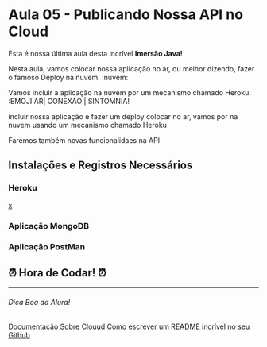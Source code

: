 # Aula 05 - Publicando Nossa API no Cloud

Esta é nossa última aula desta incrível **Imersão Java!**

Nesta aula, vamos colocar nossa aplicação no ar, ou melhor dizendo, fazer o famoso Deploy na nuvem. :nuvem: 

Vamos incluir a aplicação na nuvem por um mecanismo chamado Heroku.
:EMOJI AR| CONEXAO | SINTOMNIA!

 incluir nossa aplicação e fazer um deploy colocar no ar, vamos por na nuvem usando um mecanismo chamado Heroku

 Faremos também novas funcionalidaes na API

## Instalações e Registros Necessários

### Heroku

[x](https://www.heroku.com/)

### Aplicação MongoDB

### Aplicação PostMan

## :alarm_clock: Hora de Codar! :alarm_clock:


_________________


###### Dica Boa da Alura! 
[Documentação Sobre Clouud](https://docs.oracle.com/pt-br/iaas/Content/home.htm)
[Como escrever um README incrível no seu Github](https://www.alura.com.br/artigos/escrever-bom-readme)

 
